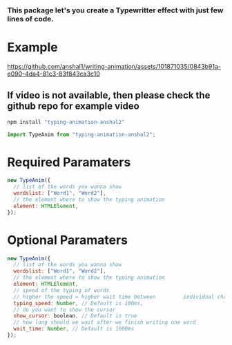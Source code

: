 ### This package let's you create a Typewritter effect with just few lines of code.

# Example

https://github.com/anshal1/writing-animation/assets/101871035/0843b91a-e090-4da4-81c3-83f843ca3c10

## If video is not available, then please check the github repo for example video

```js
npm install "typing-animation-anshal2"
```

```js
import TypeAnim from "typing-animation-anshal2";
```

# **Required Paramaters**

```js
new TypeAnim({
  // list of the words you wanna show
  wordslist: ["Word1", "Word2"],
  // the element where to show the typing animation
  element: HTMLElement,
});
```

# **Optional Paramaters**

```js
new TypeAnim({
  // list of the words you wanna show
  wordslist: ["Word1", "Word2"],
  // the element where to show the typing animation
  element: HTMLElement,
  // speed of the typing of words
  // higher the speed = higher wait time between         individual characters
  typing_speed: Number, // Default is 100ms,
  // do you want to show the cursor
  show_cursor: boolean, // Default is true
  // how long should we wait after we finish writing one word
  wait_time: Number, // Default is 1000ms
});
```
